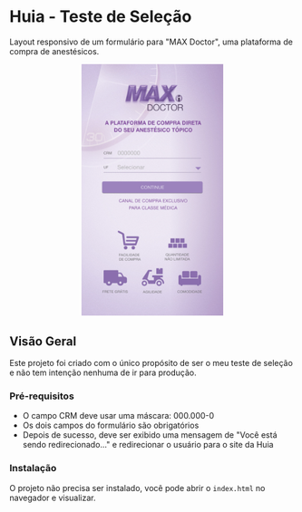 # Huia - Teste de Seleção

Layout responsivo de um formulário para "MAX Doctor", uma plataforma de compra de anestésicos.

<p align="center">
  <img src="./assets/psd/maxidoctor_mobile.jpg" alt="PSD layout MAX Doctor" width="250">
</p>

## Visão Geral

Este projeto foi criado com o único propósito de ser o meu teste de seleção e não tem intenção nenhuma de ir para produção.

### Pré-requisitos
- O campo CRM deve usar uma máscara: 000.000-0
- Os dois campos do formulário são obrigatórios
- Depois de sucesso, deve ser exibido uma mensagem de "Você está sendo redirecionado..." e redirecionar o usuário para o site da Huia

### Instalação

O projeto não precisa ser instalado, você pode abrir o `index.html` no navegador e visualizar.
